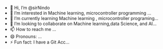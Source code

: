 - 👋 Hi, I’m @sirNindo
- 👀 I’m interested in Machine learning,  microcontroller programming ...
- 🌱 I’m currently learning Machine learning , microcontroller programing...
- 💞️ I’m looking to collaborate on Machine learning,data Science, and AI...
- 📫 How to reach me ...
- 😄 Pronouns: ...
- ⚡ Fun fact: I have a Git Acc...

<!---
sirNindo/sirNindo is a ✨ special ✨ repository because its `README.md` (this file) appears on your GitHub profile.
You can click the Preview link to take a look at your changes.
--->
